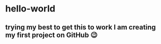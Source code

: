 # hello-world
trying my best to get this to work
I am creating my first project on **GitHub** :wink:
-----
